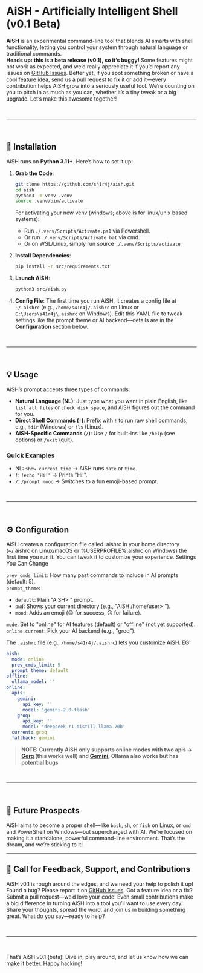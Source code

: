 # AiSH - Artificially Intelligent Shell (v0.1 Beta)

**AiSH** is an experimental command-line tool that blends AI smarts with shell functionality, letting you control your system through natural language or traditional commands.   
**Heads up: this is a beta release (v0.1), so it’s buggy!** Some features might not work as expected, and we’d really appreciate it if you’d report any issues on [GitHub Issues](https://github.com/s41r4j/aish/issues). Better yet, if you spot something broken or have a cool feature idea, send us a pull request to fix it or add it—every contribution helps AiSH grow into a seriously useful tool. We’re counting on you to pitch in as much as you can, whether it’s a tiny tweak or a big upgrade. Let’s make this awesome together!

<br><hr><br>

## 🚀 Installation

AiSH runs on **Python 3.11+**. Here’s how to set it up:

1. **Grab the Code**:
   ```bash
   git clone https://github.com/s41r4j/aish.git
   cd aish
   python3 -m venv .venv
   source .venv/bin/activate
   ```
   For activating your new venv (windows; above is for linux/unix based systems):
   - Run `./.venv/Scripts/Activate.ps1` via Powershell.
   - Or run `./.venv/Scripts/Activate.bat` via cmd.
   - Or on WSL/Linux, simply run source `./.venv/Scripts/activate`


2. **Install Dependencies**:
   ```bash
   pip install -r src/requirements.txt
   ```

3. **Launch AiSH**:
   ```bash
   python3 src/aish.py
   ```

4. **Config File**:
   The first time you run AiSH, it creates a config file at `~/.aishrc` (e.g., `/home/s41r4j/.aishrc` on Linux or `C:\Users\s41r4j\.aishrc` on Windows). Edit this YAML file to tweak settings like the prompt theme or AI backend—details are in the **Configuration** section below.

<br><hr><br>

## 💡 Usage

AiSH’s prompt accepts three types of commands:

- **Natural Language (NL)**: Just type what you want in plain English, like `list all files` or `check disk space`, and AiSH figures out the command for you.
- **Direct Shell Commands (`!`)**: Prefix with `!` to run raw shell commands, e.g., `!dir` (Windows) or `!ls` (Linux).
- **AiSH-Specific Commands (`/`)**: Use `/` for built-ins like `/help` (see options) or `/exit` (quit).

### Quick Examples
- NL: `show current time` → AiSH runs `date` or `time`.
- `!`: `!echo "Hi!"` → Prints "Hi!".
- `/`: `/prompt mood` → Switches to a fun emoji-based prompt.

<br><hr><br>

## ⚙️ Configuration

AiSH creates a configuration file called .aishrc in your home directory (~/.aishrc on Linux/macOS or %USERPROFILE%\.aishrc on Windows) the first time you run it. You can tweak it to customize your experience.
Settings You Can Change

`prev_cmds_limit`: How many past commands to include in AI prompts (default: 5).  
`prompt_theme`:  
- `default`: Plain "AiSH> " prompt.  
- `pwd`: Shows your current directory (e.g., "AiSH /home/user> ").  
- `mood`: Adds an emoji (😊 for success, 😞 for failure).
  
`mode`: Set to "online" for AI features (default) or "offline" (not yet supported).  
`online.current`: Pick your AI backend (e.g., "groq").  

The `.aishrc` file (e.g., `/home/s41r4j/.aishrc`) lets you customize AiSH. EG:
```yaml
aish:
  mode: online
  prev_cmds_limit: 5
  prompt_theme: default
offline:
  ollama_model: ''
online:
  apis:
    gemini:
      api_key: ''
      model: 'gemini-2.0-flash'
    groq:
      api_key: ''
      model: 'deepseek-r1-distill-llama-70b'
  current: groq
  fallback: gemini
```

> **NOTE: Currently AiSH only supports online modes with two apis -> [Gorq](https://console.groq.com/keys) (this works well) and [Gemini](https://aistudio.google.com/app/apikey); Ollama also works but has potential bugs**

<br><hr><br>

## 🌱 Future Prospects

AiSH aims to become a proper shell—like `bash`, `sh`, or `fish` on Linux, or `cmd` and PowerShell on Windows—but supercharged with AI. We’re focused on making it a standalone, powerful command-line environment. That’s the dream, and we’re sticking to it!

---

## 📢 Call for Feedback, Support, and Contributions

AiSH v0.1 is rough around the edges, and we need your help to polish it up! Found a bug? Please report it on [GitHub Issues](https://github.com/s41r4j/aish/issues). Got a feature idea or a fix? Submit a pull request—we’d love your code! Even small contributions make a big difference in turning AiSH into a tool you’ll want to use every day. Share your thoughts, spread the word, and join us in building something great. What do you say—ready to help?

<br><hr><br>



That’s AiSH v0.1 (beta)! Dive in, play around, and let us know how we can make it better. Happy hacking!
